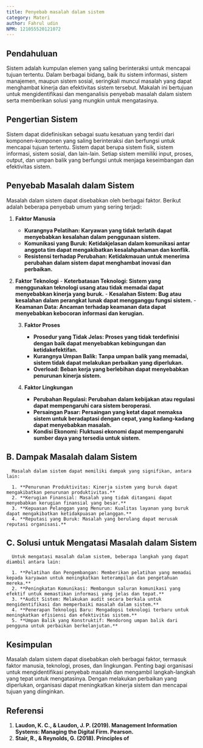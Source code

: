 ```yaml
---
title: Penyebab masalah dalam sistem
category: Materi
author: Fahrul udin
NPM: 121055520121072
---
```


## Pendahuluan

Sistem adalah kumpulan elemen yang saling berinteraksi untuk mencapai tujuan tertentu. Dalam berbagai bidang, baik itu sistem informasi, sistem manajemen, maupun sistem sosial, seringkali muncul masalah yang dapat menghambat kinerja dan efektivitas sistem tersebut. Makalah ini bertujuan untuk mengidentifikasi dan menganalisis penyebab masalah dalam sistem serta memberikan solusi yang mungkin untuk mengatasinya.


## Pengertian Sistem
Sistem dapat didefinisikan sebagai suatu kesatuan yang terdiri dari komponen-komponen yang saling berinteraksi dan berfungsi untuk mencapai tujuan tertentu. Sistem dapat berupa sistem fisik, sistem informasi, sistem sosial, dan lain-lain. Setiap sistem memiliki input, proses, output, dan umpan balik yang berfungsi untuk menjaga keseimbangan dan efektivitas sistem.


## Penyebab Masalah dalam Sistem
Masalah dalam sistem dapat disebabkan oleh berbagai faktor. Berikut adalah beberapa penyebab umum yang sering terjadi:
      
1. **Faktor Manusia**
    - **Kurangnya Pelatihan: Karyawan yang tidak terlatih dapat menyebabkan kesalahan dalam penggunaan sistem.**
    - **Komunikasi yang Buruk: Ketidakjelasan dalam komunikasi antar anggota tim dapat mengakibatkan kesalahpahaman dan konflik.**
    - **Resistensi terhadap Perubahan: Ketidakmauan untuk menerima perubahan dalam sistem dapat menghambat inovasi dan perbaikan.**
         
 2. **Faktor Teknologi**
         - **Keterbatasan Teknologi: Sistem yang menggunakan teknologi usang atau tidak memadai dapat menyebabkan kinerja yang buruk.**
         - **Kesalahan Sistem: Bug atau kesalahan dalam perangkat lunak dapat mengganggu fungsi sistem.**
         - **Keamanan Data: Ancaman terhadap keamanan data dapat menyebabkan kebocoran informasi dan kerugian.**
         
      3. **Faktor Proses**
         - **Prosedur yang Tidak Jelas: Proses yang tidak terdefinisi dengan baik dapat menyebabkan kebingungan dan ketidakefektifan.**
         - **Kurangnya Umpan Balik: Tanpa umpan balik yang memadai, sistem tidak dapat melakukan perbaikan yang diperlukan.**
         - **Overload: Beban kerja yang berlebihan dapat menyebabkan penurunan kinerja sistem.**

      4. **Faktor Lingkungan**
         - **Perubahan Regulasi: Perubahan dalam kebijakan atau regulasi dapat mempengaruhi cara sistem beroperasi.**
         - **Persaingan Pasar: Persaingan yang ketat dapat memaksa sistem untuk beradaptasi dengan cepat, yang kadang-kadang dapat menyebabkan masalah.**
         - **Kondisi Ekonomi: Fluktuasi ekonomi dapat mempengaruhi sumber daya yang tersedia untuk sistem.**

## B. Dampak Masalah dalam Sistem
      Masalah dalam sistem dapat memiliki dampak yang signifikan, antara lain:
      
      1. **Penurunan Produktivitas: Kinerja sistem yang buruk dapat mengakibatkan penurunan produktivitas.**
      2. **Kerugian Finansial: Masalah yang tidak ditangani dapat menyebabkan kerugian finansial yang besar.**
      3. **Kepuasan Pelanggan yang Menurun: Kualitas layanan yang buruk dapat mengakibatkan ketidakpuasan pelanggan.**
      4. **Reputasi yang Buruk: Masalah yang berulang dapat merusak reputasi organisasi.**

## C. Solusi untuk Mengatasi Masalah dalam Sistem
      Untuk mengatasi masalah dalam sistem, beberapa langkah yang dapat diambil antara lain:
      
      1. **Pelatihan dan Pengembangan: Memberikan pelatihan yang memadai kepada karyawan untuk meningkatkan keterampilan dan pengetahuan mereka.**
      2. **Peningkatan Komunikasi: Membangun saluran komunikasi yang efektif untuk memastikan informasi yang jelas dan tepat.**
      3. **Audit Sistem: Melakukan audit secara berkala untuk mengidentifikasi dan memperbaiki masalah dalam sistem.**
      4. **Penerapan Teknologi Baru: Mengadopsi teknologi terbaru untuk meningkatkan efisiensi dan efektivitas sistem.**
      5. **Umpan Balik yang Konstruktif: Mendorong umpan balik dari pengguna untuk perbaikan berkelanjutan.**

## Kesimpulan
   Masalah dalam sistem dapat disebabkan oleh berbagai faktor, termasuk faktor manusia, teknologi, proses, dan lingkungan. Penting bagi organisasi untuk mengidentifikasi penyebab masalah dan mengambil langkah-langkah 
   yang tepat untuk mengatasinya. Dengan melakukan perbaikan yang diperlukan, organisasi dapat meningkatkan kinerja sistem dan mencapai tujuan yang diinginkan.

## Referensi
   1. **Laudon, K. C., & Laudon, J. P. (2019). Management Information Systems: Managing the Digital Firm. Pearson.**
   2. **Stair, R., & Reynolds, G. (2018). Principles of**
